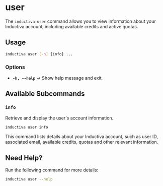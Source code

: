 # user

The `inductiva user` command allows you to view information about your Inductiva account, including available credits and active quotas.

## Usage

```sh
inductiva user [-h] {info} ...
```

### Options
- **`-h, --help`** → Show help message and exit.

## Available Subcommands

### `info`
Retrieve and display the user's account information.

```sh
inductiva user info
```

This command lists details about your Inductiva account, such as user ID, associated email, available credits, quotas and other relevant information.


## Need Help?
Run the following command for more details:

```sh
inductiva user --help
```